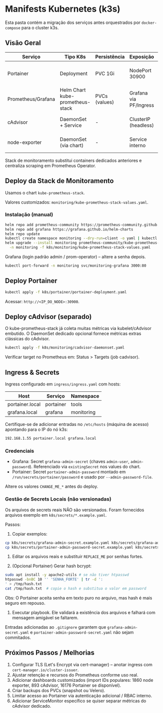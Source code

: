 # Manifests Kubernetes (k3s)

Esta pasta contém a migração dos serviços antes orquestrados por `docker-compose` para o cluster k3s.

## Visão Geral

| Serviço              | Tipo K8s                        | Persistência    | Exposição         | Observações |
|----------------------|---------------------------------|-----------------|-------------------|-------------|
| Portainer            | Deployment                      | PVC 1Gi         | NodePort 30900    | Gerencia Docker local e cluster k3s. Métricas em `/api/system/metrics` |
| Prometheus/Grafana   | Helm Chart kube-prometheus-stack| PVCs (values)   | Grafana via PF/Ingress | Stack de monitoramento principal |
| cAdvisor             | DaemonSet + Service             | -               | ClusterIP (headless) | Métricas por nó dos containers Docker e pods |
| node-exporter        | DaemonSet (via chart)           | -               | Service interno    | Métricas de host (CPU, memória, filesystem) |

Stack de monitoramento substitui containers dedicados anteriores e centraliza scraping em Prometheus Operator.

## Deploy da Stack de Monitoramento

Usamos o chart `kube-prometheus-stack`.

Valores customizados: `monitoring/kube-prometheus-stack-values.yaml`.

### Instalação (manual)

```bash
helm repo add prometheus-community https://prometheus-community.github.io/helm-charts
helm repo add grafana https://grafana.github.io/helm-charts
helm repo update
kubectl create namespace monitoring --dry-run=client -o yaml | kubectl apply -f -
helm upgrade --install monitoring prometheus-community/kube-prometheus-stack \
  -n monitoring -f k8s/monitoring/kube-prometheus-stack-values.yaml
```

Grafana (login padrão admin / prom-operator) – altere a senha depois.

```bash
kubectl port-forward -n monitoring svc/monitoring-grafana 3000:80
```

## Deploy Portainer

```bash
kubectl apply -f k8s/portainer/portainer-deployment.yaml
```

Acessar: `http://<IP_DO_NODE>:30900`.

## Deploy cAdvisor (separado)

O kube-prometheus-stack já coleta muitas métricas via kubelet/cAdvisor embutido. O DaemonSet dedicado opcional fornece métricas extras clássicas do cAdvisor.

```bash
kubectl apply -f k8s/monitoring/cadvisor-daemonset.yaml
```

Verificar target no Prometheus em: Status > Targets (job cadvisor).

## Ingress & Secrets

Ingress configurado em `ingress/ingress.yaml` com hosts:

| Host            | Serviço    | Namespace   |
|-----------------|-----------|-------------|
| portainer.local | portainer | tools       |
| grafana.local   | grafana   | monitoring  |

Certifique-se de adicionar entradas no `/etc/hosts` (máquina de acesso) apontando para o IP do nó k3s:

```bash
192.168.1.55 portainer.local grafana.local
```

### Credenciais

- Grafana: Secret `grafana-admin-secret` (chaves `admin-user`, `admin-password`). Referenciado via `existingSecret` nos values do chart.
- Portainer: Secret `portainer-admin-password` montado em `/run/secrets/portainer/password` e usado por `--admin-password-file`.

Altere os valores `CHANGE_ME_*` antes do deploy.

### Gestão de Secrets Locais (não versionadas)

Os arquivos de secrets reais NÃO são versionados. Foram fornecidos arquivos exemplo em `k8s/secrets/*.example.yaml`.

Passos:

1. Copiar exemplos:

  ```bash
  cp k8s/secrets/grafana-admin-secret.example.yaml k8s/secrets/grafana-admin-secret.yaml
  cp k8s/secrets/portainer-admin-password-secret.example.yaml k8s/secrets/portainer-admin-password-secret.yaml
  ```

1. Editar os arquivos reais e substituir `REPLACE_ME` por senhas fortes.

1. (Opcional Portainer) Gerar hash bcrypt:

  ```bash
  sudo apt install -y apache2-utils # se não tiver htpasswd
  htpasswd -bnBC 10 '' 'SENHA_FORTE' | tr -d ':
' > /tmp/hash.txt
  cat /tmp/hash.txt  # copie o hash e substitua o valor em password
  ```

  Obs: O Portainer aceita senha em texto puro no arquivo, mas hash é mais seguro em repouso.

1. Executar playbook. Ele validará a existência dos arquivos e falhará com mensagem amigável se faltarem.

Entradas adicionadas ao `.gitignore` garantem que `grafana-admin-secret.yaml` e `portainer-admin-password-secret.yaml` não sejam commitados.

## Próximos Passos / Melhorias

1. Configurar TLS (Let's Encrypt via cert-manager) – anotar ingress com `cert-manager.io/cluster-issuer`.
2. Ajustar retenção e recursos do Prometheus conforme uso real.
3. Adicionar dashboards customizados (import IDs populares: 1860 node exporter, 893 cAdvisor, 16176 Portainer se disponível).
4. Criar backups dos PVCs (snapshot ou Velero).
5. Limitar acesso ao Portainer via autenticação adicional / RBAC interno.
6. Adicionar ServiceMonitor específico se quiser separar métricas do cAdvisor dedicado.
